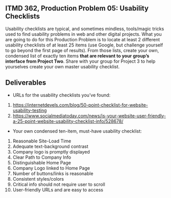 ## ITMD 362, Production Problem 05: Usability Checklists

Usability checklists are typical, and sometimes mindless, tools/magic tricks used to find usability
problems in web and other digital projects. What you are going to do for this Production Problem is
to locate at least 2 different usability checklists of at least 25 items (use Google, but challenge
yourself to go beyond the first page of results). From those lists, create your own, condensed list
of exactly ten items **that are relevant to your group’s interface from Project Two**. Share with
your group for Project 3 to help yourselves create your own master usability checklist.

## Deliverables

* URLs for the usability checklists you’ve found:

1. https://internetdevels.com/blog/50-point-checklist-for-website-usability-testing
2. https://www.socialmediatoday.com/news/is-your-website-user-friendly-a-25-point-website-usability-checklist-info/528678/

* Your own condensed ten-item, must-have usability checklist:

1. Reasonable Site-Load Time
2. Adequate text-background contrast
3. Company logo is promptly displayed
4. Clear Path to Company Info
5. Distinguishable Home Page
6. Company Logo linked to Home Page
7. Number of buttons/links is reasonable
8. Consistent styles/colors
9. Critical info should not require user to scroll
10. User-friendly URLs and are easy to access
